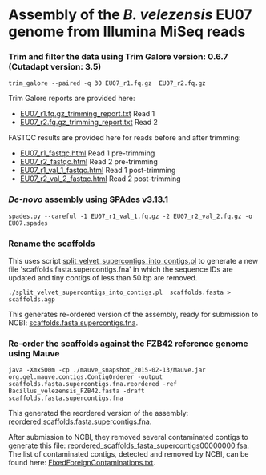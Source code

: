 # Assembly of the _B. velezensis_ EU07 genome from Illumina MiSeq reads

### Trim and filter the data using Trim Galore version: 0.6.7 (Cutadapt version: 3.5)
```
trim_galore --paired -q 30 EU07_r1.fq.gz  EU07_r2.fq.gz
```

Trim Galore reports are provided here:
- [EU07_r1.fq.gz_trimming_report.txt](../qc/EU07_r1.fq.gz_trimming_report.txt) Read 1
- [EU07_r2.fq.gz_trimming_report.txt](../qc/EU07_r2.fq.gz_trimming_report.txt) Read 2

FASTQC results are provided here for reads before and after trimming:
- [EU07_r1_fastqc.html](../qc/EU07_r1_fastqc.html) Read 1 pre-trimming
- [EU07_r2_fastqc.html](../qc/EU07_r2_fastqc.html) Read 2 pre-trimming
- [EU07_r1_val_1_fastqc.html](../qc/EU07_r1_val_1_fastqc.html) Read 1 post-trimming
- [EU07_r2_val_2_fastqc.html](../qc/EU07_r2_val_2_fastqc.html) Read 2 post-trimming


### _De-novo_ assembly using SPAdes v3.13.1
```
spades.py --careful -1 EU07_r1_val_1.fq.gz -2 EU07_r2_val_2.fq.gz -o EU07.spades
```

### Rename the scaffolds
This uses script [split_velvet_supercontigs_into_contigs.pl](./split_velvet_supercontigs_into_contigs.pl) to generate a new file 'scaffolds.fasta.supercontigs.fna' in which the sequence IDs are updated and tiny contigs of less than 50 bp are removed.
```
./split_velvet_supercontigs_into_contigs.pl  scaffolds.fasta > scaffolds.agp
```
This generates re-ordered version of the assembly, ready for submission to NCBI: [scaffolds.fasta.supercontigs.fna](./scaffolds.fasta.supercontigs.fna).

### Re-order the scaffolds against the FZB42 reference genome using Mauve
```
java -Xmx500m -cp ./mauve_snapshot_2015-02-13/Mauve.jar org.gel.mauve.contigs.ContigOrderer -output scaffolds.fasta.supercontigs.fna.reordered -ref Bacillus_velezensis_FZB42.fasta -draft scaffolds.fasta.supercontigs.fna 
```
This generated the reordered version of the assembly: [reordered.scaffolds.fasta.supercontigs.fna](./reordered.scaffolds.fasta.supercontigs.fna).

After submission to NCBI, they removed several contaminated contigs to generate this file: [reordered_scaffolds_fasta_supercontigs00000000.fsa](./reordered_scaffolds_fasta_supercontigs00000000.fsa).
The list of contaminated contigs, detected and removed by NCBI, can be found here: [FixedForeignContaminations.txt](./FixedForeignContaminations.txt).


